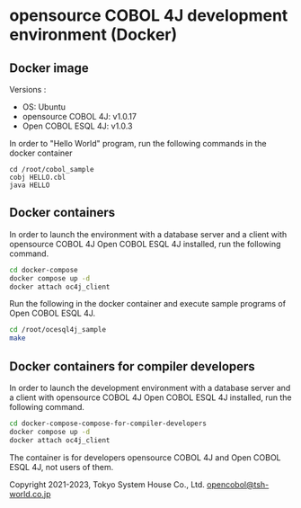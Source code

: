 # opensource COBOL 4J development environment (Docker)

## Docker image
Versions :

- OS: Ubuntu
- opensource COBOL 4J: v1.0.17
- Open COBOL ESQL 4J: v1.0.3

In order to "Hello World" program, run the following commands in the docker container

```
cd /root/cobol_sample
cobj HELLO.cbl
java HELLO
```

## Docker containers

In order to launch the environment with a database server and a client with opensource COBOL 4J Open COBOL ESQL 4J installed, run the following command.

```bash
cd docker-compose
docker compose up -d
docker attach oc4j_client
```

Run the following in the docker container and execute sample programs of Open COBOL ESQL 4J.

```bash
cd /root/ocesql4j_sample
make
```

## Docker containers for compiler developers

In order to launch the development environment with a database server and a client with opensource COBOL 4J Open COBOL ESQL 4J installed, run the following command.

```bash
cd docker-compose-compose-for-compiler-developers
docker compose up -d
docker attach oc4j_client
```

The container is for developers opensource COBOL 4J and Open COBOL ESQL 4J, not users of them.

Copyright 2021-2023, Tokyo System House Co., Ltd. <opencobol@tsh-world.co.jp>
